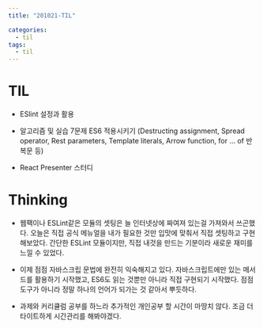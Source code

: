 ```yaml
---
title: "201021-TIL"

categories:
  - til
tags:
  - til
---
```


# TIL
 - ESlint 설정과 활용

 - 알고리즘 및 실습 7문제 ES6 적용시키기 (Destructing assignment, Spread operator, Rest parameters, Template literals, Arrow function, for ... of 반복문 등)

 - React Presenter 스터디



# Thinking
 - 웹팩이나 ESLint같은 모듈의 셋팅은 늘 인터넷상에 짜여져 있는걸 가져와서 쓰곤했다. 오늘은 직접 공식 메뉴얼을 내가 필요한 것만 입맛에 맞춰서 직접 셋팅하고 구현해보았다. 간단한 ESLint 모듈이지만, 직접 내것을 만드는 기분이라 새로운 재미를 느낄 수 있었다.

 - 이제 점점 자바스크립 문법에 완전히 익숙해지고 있다. 자바스크립트에만 있는 메서드를 활용하기 시작했고, ES6도 읽는 것뿐만 아니라 직접 구현되기 시작했다. 점점 도구가 아니라 정말 하나의 언어가 되가는 것 같아서 뿌듯하다. 

 - 과제와 커리큘럼 공부를 하느라 추가적인 개인공부 할 시간이 마땅치 않다. 조금 더 타이트하게 시간관리를 해봐야겠다.